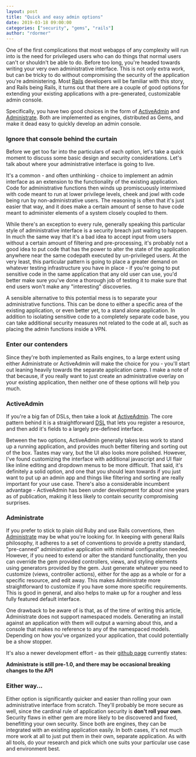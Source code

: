 ```yaml
---
layout: post
title: "Quick and easy admin options"
date: 2019-03-18 09:00:00
categories: ["security", "gems", "rails"]
author: "rdormer"
---
```


One of the first complications that most webapps of any complexity will run into is the need for privileged users who can do things that normal users can't or shouldn't be able to do. Before too long, you're headed towards writing your very own administrative interface. This is not only extra work, but can be tricky to do without compromising the security of the application you're administering. Most [Rails](http://rubyonrails.org) developers will be familiar with this story, and Rails being Rails, it turns out that there are a couple of good options for extending your existing applications with a pre-generated, customizable admin console.

<!--more-->

Specifically, you have two good choices in the form of [ActiveAdmin](https://activeadmin.info) and [Administrate](https://administrate-prototype.herokuapp.com/getting_started). Both are implemented as engines, distributed as Gems, and make it dead easy to quickly develop an admin console.

### Ignore that console behind the curtain

Before we get too far into the particulars of each option, let's take a quick moment to discuss some basic design and security considerations. Let's talk about where your administrative interface is going to live.

It's a common - and often unthinking - choice to implement an admin interface as an extension to the functionality of the existing application. Code for administrative functions then winds up promiscuously intermixed with code meant to run at lower privilege levels, cheek and jowl with code being run by non-administrative users. The reasoning is often that it's just easier that way, and it does make a certain amount of sense to have code meant to administer elements of a system closely coupled to them.

While there's an exception to every rule, generally speaking this particular style of administrative interface is a security breach just waiting to happen. In much the same way that it's a bad idea to accept input from users without a certain amount of filtering and pre-processing, it's probably not a good idea to put code that has the power to alter the state of the application anywhere near the same codepath executed by un-privileged users. At the very least, this particular pattern is going to place a greater demand on whatever testing infrastructure you have in place - if you're going to put sensitive code in the same application that any old user can use, you'd better make sure you've done a thorough job of testing it to make sure that end users won't make any "interesting" discoveries.

A sensible alternative to this potential mess is to separate your administrative functions. This can be done to either a specific area of the existing application, or even better yet, to a stand alone application. In addition to isolating sensitive code to a completely separate code base, you can take additional security measures not related to the code at all, such as placing the admin functions inside a VPN.

### Enter our contenders

Since they're both implemented as Rails engines, to a large extent using either Administrate or ActiveAdmin will make the choice for you - you'll start out leaning heavily towards the separate application camp. I make a note of that because, if you really want to just create an administrative overlay on your existing application, then neither one of these options will help you much.

### ActiveAdmin

If you're a big fan of DSLs, then take a look at [ActiveAdmin](https://activeadmin.info).  The core pattern behind it is a straightforward [DSL](https://martinfowler.com/books/dsl.html) that lets you register a resource, and then add it's fields to a largely pre-defined interface.

Between the two options, ActiveAdmin generally takes less work to stand up a running application, and provides much better filtering and sorting out of the box. Tastes may vary, but the UI also looks more polished. However, I've found customizing the interface with additional javascript and UI flair like inline editing and dropdown menus to be more difficult. That said, it's definitely a solid option, and one that you should lean towards if you just want to put up an admin app and things like filtering and sorting are really important for your use case.  There's also a considerable incumbent advantage - ActiveAdmin has been under development for about nine years as of publication, making it less likely to contain security compromising surprises.

### Administrate

If you prefer to stick to plain old Ruby and use Rails conventions, then [Administrate](https://administrate-prototype.herokuapp.com/getting_started) may be what you're looking for. In keeping with general Rails philosophy, it adheres to a set of conventions to provide a pretty standard, "pre-canned" administrative application with minimal configuration needed. However, if you need to extend or alter the standard functionality, then you can override the gem provided controllers, views, and styling elements using generators provided by the gem. Just generate whatever you need to customize (views, controller actions), either for the app as a whole or for a specific resource, and edit away. This makes Administrate more straightforward to customize if you have some more specific requirements. This is good in general, and also helps to make up for a rougher and less fully featured default interface.

One drawback to be aware of is that, as of the time of writing this article, Administrate does not support namespaced models.  Generating an install against an application with them will output a warning about this, and a console that makes no reference to any of the namespaced models. Depending on how you've organized your application, that could potentially be a show stopper.

It's also a newer development effort - as their [github page](https://github.com/thoughtbot/administrate) currently states:

**Administrate is still pre-1.0, and there may be occasional breaking changes to the API**

### Either way...

Either option is significantly quicker and easier than rolling your own administrative interface from scratch. They'll probably be more secure as well, since the cardinal rule of application security is **don't roll your own**. Security flaws in either gem are more likely to be discovered and fixed, benefitting your own security. Since both are engines, they can be integrated with an existing application easily. In both cases, it's not much more work at all to just put them in their own, separate application. As with all tools, do your research and pick which one suits your particular use case and environment best.
